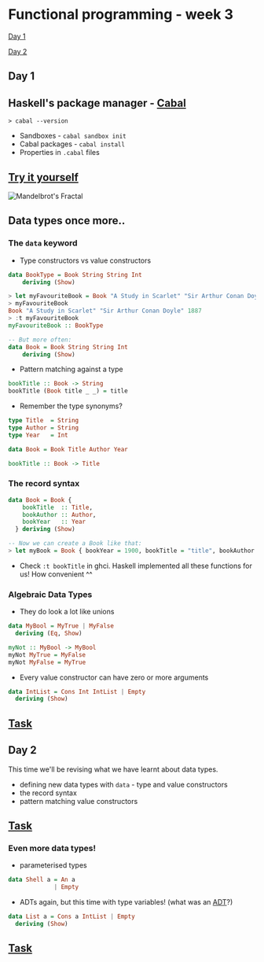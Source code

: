 # Functional programming - week 3

[Day 1](./README.md#day-1)

[Day 2](./README.md#day-2)
 
## Day 1

## Haskell's package manager - [Cabal](https://www.haskell.org/cabal/)

`> cabal --version`

* Sandboxes - `cabal sandbox init`
* Cabal packages - `cabal install`
* Properties in `.cabal` files

## [Try it yourself](./3-Fractals/README.md#let's-draw-some-fractals!)
![Mandelbrot's Fractal](./mandelbrot.png)

## Data types once more..

### The `data` keyword
* Type constructors vs value constructors

```haskell
data BookType = Book String String Int
    deriving (Show)

> let myFavouriteBook = Book "A Study in Scarlet" "Sir Arthur Conan Doyle" 1887
> myFavouriteBook
Book "A Study in Scarlet" "Sir Arthur Conan Doyle" 1887
> :t myFavouriteBook
myFavouriteBook :: BookType

-- But more often:
data Book = Book String String Int
    deriving (Show)
```
* Pattern matching against a type
```haskell
bookTitle :: Book -> String
bookTitle (Book title _ _) = title
```
* Remember the type synonyms?
```haskell
type Title  = String
type Author = String
type Year   = Int

data Book = Book Title Author Year

bookTitle :: Book -> Title
```

### The record syntax
```haskell
data Book = Book {
    bookTitle  :: Title,
    bookAuthor :: Author,
    bookYear   :: Year
  } deriving (Show)

-- Now we can create a Book like that:
> let myBook = Book { bookYear = 1900, bookTitle = "title", bookAuthor = "author" }
```
* Check `:t bookTitle` in ghci. Haskell implemented all
these functions for us! How convenient ^^

### Algebraic Data Types
* They do look a lot like unions
```haskell
data MyBool = MyTrue | MyFalse
  deriving (Eq, Show)

myNot :: MyBool -> MyBool
myNot MyTrue = MyFalse
myNot MyFalse = MyTrue
```

* Every value constructor can have zero or more arguments
```haskell
data IntList = Cons Int IntList | Empty
  deriving (Show)
```

## [Task](./4-DataTypes/README.md#01-an-intlist-library)

## Day 2

This time we'll be revising what we have learnt about data types.

* defining new data types with `data` - type and value constructors
* the record syntax
* pattern matching value constructors

## [Task](./4-DataTypes/README.md#02-implement-a-music-library)

### Even more data types!

* parameterised types

```haskell
data Shell a = An a
             | Empty
```

* ADTs again, but this time with type variables! (what was an [ADT](./README.md#algebraic-data-types)?)

```haskell
data List a = Cons a IntList | Empty
  deriving (Show)
```

## [Task](./4-DataTypes/README.md#03-a-polymorphic-list-library)
